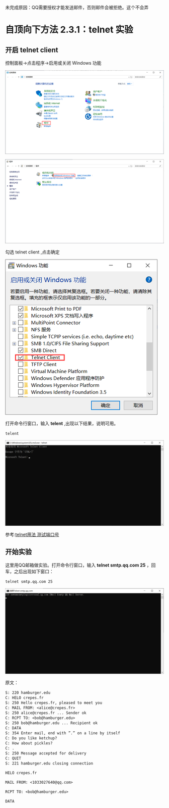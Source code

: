 未完成原因：QQ需要授权才能发送邮件，否则邮件会被拒绝。这个不会弄



# 自顶向下方法 2.3.1：telnet 实验

## 开启 telnet client 

控制面板->点击程序->启用或关闭 Windows 功能

![1](image/1.png)



![3](image/3.png)

勾选 telnet client ,点击确定

![2](image/2.png)

打开命令行窗口，输入 **telent**  ,出现以下结果，说明可用。

```
telent
```

![4](image/4.png)

参考:[telnet用法 测试端口号](https://jingyan.baidu.com/article/7c6fb428d60c6e80642c90ee.html)

## 开始实验

这里用QQ邮箱做实验。打开命令行窗口，输入 **telnet smtp.qq.com 25** ，回车，之后出现如下窗口：

```
telnet smtp.qq.com 25
```

![5](image/5.png)

原文：

```
S: 220 hamburger.edu
C: HELO crepes.fr
S: 250 Hello crepes.fr, pleased to meet you
C: MAIL FROM: <alice@crepes.fr>
S: 250 alice@crepes.fr ... Sender ok
C: RCPT TO: <bob@hamburger.edu>
S: 250 bob@hamburger.edu ... Recipient ok
C: DATA
S: 354 Enter mail, end with ”.” on a line by itself
C: Do you like ketchup?
C: How about pickles?
C: .
S: 250 Message accepted for delivery
C: QUIT
S: 221 hamburger.edu closing connection
```



```
HELO crepes.fr
```

```
MAIL FROM: <1033027640@qq.com>
```

```
RCPT TO: <bob@hamburger.edu>
```

```
DATA
```












































































